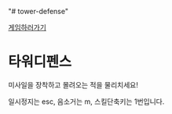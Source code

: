 "# tower-defense" 

[게임하러가기](https://pukkok.github.io/tower-defense)

# 타워디펜스

미사일을 장착하고 몰려오는 적을 물리치세요!

일시정지는 esc, 음소거는 m, 스킬단축키는 1번입니다.
